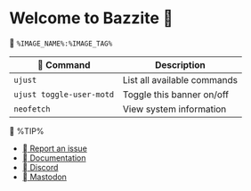 # Welcome to Bazzite 󰊴
󱋩 `%IMAGE_NAME%:%IMAGE_TAG%`

|  Command | Description |
| ------- | ----------- |
| `ujust`  | List all available commands |
| `ujust toggle-user-motd` | Toggle this banner on/off |
| `neofetch` | View system information |

󰋼 %TIP%
- [ Report an issue](https://github.com/ublue-os/bazzite/issues)
- [󰈙 Documentation](http://docs.bazzite.gg/)
- [󰙯 Discord](https://discord.bazzite.gg/)
- [󰫑 Mastodon](https://fosstodon.org/@UniversalBlue)